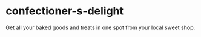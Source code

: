 # confectioner-s-delight
Get all your baked goods and treats in one spot from your local sweet shop.
